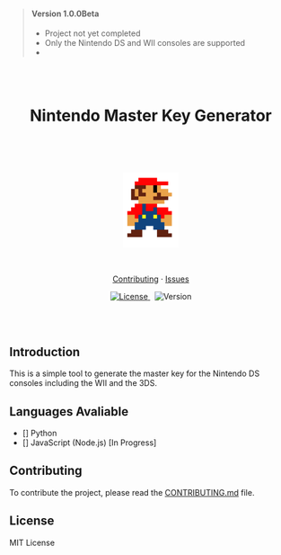 
> #### Version 1.0.0Beta
> - Project not yet completed
> - Only the Nintendo DS and WII consoles are supported
> - 

<br>
<br>
<h1 align="center"> Nintendo Master Key Generator</h1>
<br>
<br>
<br>
<p align="center">
    <img width="100px" src="./docs/img/mario.png" alt="Mario Logo" />
</p>
<br>
<p align="center">
    <a href="./CONTRIBUTING.md">Contributing</a>
    ·
    <a href="https://github.com/ZhengLinLei/nintendo-reset/issues">Issues</a>
</p>
<p align="center">
    <a href="https://opensource.org/licenses/Apache-2.0">
        <img src="https://img.shields.io/badge/License-MIT-blue.svg" alt="License" />
    </a>&nbsp;
    <a>
        <img src="https://img.shields.io/badge/version-1.0-brightgreen" alt="Version" />
    </a>
</p>
<br>
<br>

## Introduction

This is a simple tool to generate the master key for the Nintendo DS consoles including the WII and the 3DS.


## Languages Avaliable

- [] Python
- [] JavaScript (Node.js) [In Progress]



## Contributing

To contribute the project, please read the [CONTRIBUTING.md](CONTRIBUTING.md) file.



## License

MIT License